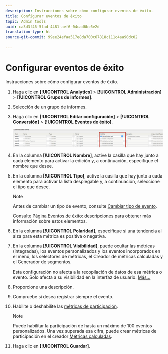 ```yaml
---
description: Instrucciones sobre cómo configurar eventos de éxito.
title: Configurar eventos de éxito
topic: Admin tools
uuid: ca3d3f46-5fad-4481-aef6-04cad6bc6e2d
translation-type: ht
source-git-commit: 99ee24efaa517e8da700c67818c111c4aa90dc02

---
```



# Configurar eventos de éxito

Instrucciones sobre cómo configurar eventos de éxito.

1. Haga clic en **[!UICONTROL Analytics]** > **[!UICONTROL Administración]** > **[!UICONTROL Grupos de informes]**.
1. Selección de un grupo de informes.
1. Haga clic en **[!UICONTROL Editar configuración]** > **[!UICONTROL Conversión]** > **[!UICONTROL Eventos de éxito]**.

   ![Resultado](assets/success_event_page.png)

1. En la columna **[!UICONTROL Nombre]**, active la casilla que hay junto a cada elemento para activar la edición y, a continuación, especifique el nombre que desee.
1. En la columna **[!UICONTROL Tipo]**, active la casilla que hay junto a cada elemento para activar la lista desplegable y, a continuación, seleccione el tipo que desee.

   >[!NOTE]
   >
   >Antes de cambiar un tipo de evento, consulte [Cambiar tipo de evento](/help/admin/admin/c-success-events/event-type.md).

   Consulte [Página Eventos de éxito: descripciones](/help/admin/admin/c-success-events/success-event.md) para obtener más información sobre estos elementos.

1. En la columna **[!UICONTROL Polaridad]**, especifique si una tendencia al alza para esta métrica es positiva o negativa.
1. En la columna **[!UICONTROL Visibilidad]**, puede ocultar las métricas (integradas), los eventos personalizados y los eventos incorporados en el menú, los selectores de métricas, el Creador de métricas calculadas y el Generador de segmentos.

   Esta configuración no afecta a la recopilación de datos de esa métrica o evento. Solo afecta a su visibilidad en la interfaz de usuario. [Más...](/help/admin/admin/metric-visibility.md)
1. Proporcione una descripción.
1. Compruebe si desea registrar siempre el evento.
1. Habilite o deshabilite las [métricas de participación](/help/components/c-variables/c-metrics/metrics-participation.md).

   >[!NOTE]
   >
   >Puede habilitar la participación de hasta un máximo de 100 eventos personalizados. Una vez superada esa cifra, puede crear métricas de participación en el creador [Métricas calculadas](https://marketing.adobe.com/resources/help/es_ES/analytics/calcmetrics/participation_metric.html).

1. Haga clic en **[!UICONTROL Guardar]**.

